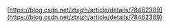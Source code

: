 [https://blog.csdn.net/ztxjzh/article/details/78462389](https://blog.csdn.net/ztxjzh/article/details/78462389)
